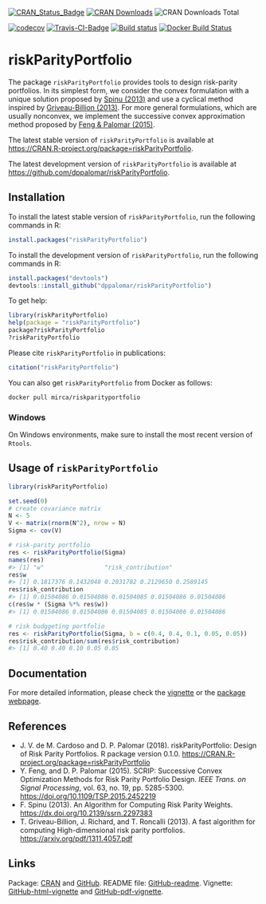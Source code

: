 <!-- README.md is generated from README.Rmd. Please edit that file -->
[![CRAN\_Status\_Badge](https://www.r-pkg.org/badges/version/riskParityPortfolio)](https://cran.r-project.org/package=riskParityPortfolio) [![CRAN Downloads](https://cranlogs.r-pkg.org/badges/riskParityPortfolio)](https://cran.r-project.org/package=riskParityPortfolio) ![CRAN Downloads Total](https://cranlogs.r-pkg.org/badges/grand-total/riskParityPortfolio?color=brightgreen)

[![codecov](https://codecov.io/gh/mirca/riskParityPortfolio/branch/master/graph/badge.svg)](https://codecov.io/gh/mirca/riskParityPortfolio) [![Travis-CI-Badge](https://travis-ci.org/mirca/riskParityPortfolio.svg?branch=master)](https://travis-ci.org/mirca/riskParityPortfolio) [![Build status](https://ci.appveyor.com/api/projects/status/dqjti1y461u7sjn8/branch/master?svg=true)](https://ci.appveyor.com/project/mirca/riskparityportfolio/branch/master) [![Docker Build Status](https://img.shields.io/docker/build/mirca/riskparityportfolio.svg)](https://hub.docker.com/r/mirca/riskparityportfolio/)

riskParityPortfolio
===================

The package `riskParityPortfolio` provides tools to design risk-parity portfolios. In its simplest form, we consider the convex formulation with a unique solution proposed by [Spinu (2013)](https://dx.doi.org/10.2139/ssrn.2297383) and use a cyclical method inspired by [Griveau-Billion (2013)](https://arxiv.org/pdf/1311.4057.pdf). For more general formulations, which are usually nonconvex, we implement the successive convex approximation method proposed by [Feng & Palomar (2015)](https://doi.org/10.1109/TSP.2015.2452219).

The latest stable version of `riskParityPortfolio` is available at <https://CRAN.R-project.org/package=riskParityPortfolio>.

The latest development version of `riskParityPortfolio` is available at <https://github.com/dppalomar/riskParityPortfolio>.

Installation
------------

To install the latest stable version of `riskParityPortfolio`, run the following commands in R:

``` r
install.packages("riskParityPortfolio")
```

To install the development version of `riskParityPortfolio`, run the following commands in R:

``` r
install.packages("devtools")
devtools::install_github("dppalomar/riskParityPortfolio")
```

To get help:

``` r
library(riskParityPortfolio)
help(package = "riskParityPortfolio")
package?riskParityPortfolio
?riskParityPortfolio
```

Please cite `riskParityPortfolio` in publications:

``` r
citation("riskParityPortfolio")
```

You can also get `riskParityPortfolio` from Docker as follows:

    docker pull mirca/riskparityportfolio

### Windows

On Windows environments, make sure to install the most recent version of `Rtools`.

Usage of `riskParityPortfolio`
------------------------------

``` r
library(riskParityPortfolio)

set.seed(0)
# create covariance matrix
N <- 5
V <- matrix(rnorm(N^2), nrow = N)
Sigma <- cov(V)

# risk-parity portfolio
res <- riskParityPortfolio(Sigma)
names(res)
#> [1] "w"                 "risk_contribution"
res$w
#> [1] 0.1817376 0.1432048 0.2031782 0.2129650 0.2589145
res$risk_contribution
#> [1] 0.01504086 0.01504086 0.01504085 0.01504086 0.01504086
c(res$w * (Sigma %*% res$w))
#> [1] 0.01504086 0.01504086 0.01504085 0.01504086 0.01504086

# risk budggeting portfolio
res <- riskParityPortfolio(Sigma, b = c(0.4, 0.4, 0.1, 0.05, 0.05))
res$risk_contribution/sum(res$risk_contribution)
#> [1] 0.40 0.40 0.10 0.05 0.05
```

Documentation
-------------

For more detailed information, please check the [vignette](https://htmlpreview.github.io/?https://github.com/dppalomar/riskParityPortfolio/blob/master/vignettes/RiskParityPortfolio-html-vignette.html) or the [package webpage](https://mirca.github.io/riskParityPortfolio).

References
----------

-   J. V. de M. Cardoso and D. P. Palomar (2018). riskParityPortfolio: Design of Risk Parity Portfolios. R package version 0.1.0. <https://CRAN.R-project.org/package=riskParityPortfolio>
-   Y. Feng, and D. P. Palomar (2015). SCRIP: Successive Convex Optimization Methods for Risk Parity Portfolio Design. *IEEE Trans. on Signal Processing*, vol. 63, no. 19, pp. 5285-5300. <https://doi.org/10.1109/TSP.2015.2452219>
-   F. Spinu (2013). An Algorithm for Computing Risk Parity Weights. <https://dx.doi.org/10.2139/ssrn.2297383>
-   T. Griveau-Billion, J. Richard, and T. Roncalli (2013). A fast algorithm for computing High-dimensional risk parity portfolios. <https://arxiv.org/pdf/1311.4057.pdf>

Links
-----

Package: [CRAN](https://CRAN.R-project.org/package=riskParityPortfolio) and [GitHub](https://github.com/dppalomar/riskParityPortfolio). README file: [GitHub-readme](https://htmlpreview.github.io/?https://github.com/dppalomar/riskParityPortfolio/blob/master/README.html). Vignette: [GitHub-html-vignette](https://htmlpreview.github.io/?https://github.com/dppalomar/riskParityPortfolio/blob/master/vignettes/RiskParityPortfolio-html-vignette.html) and [GitHub-pdf-vignette](https://docs.google.com/viewer?url=https://github.com/dppalomar/riskParityPortfolio/raw/master/vignettes/RiskParityPortfolio-pdf-vignette.pdf).

